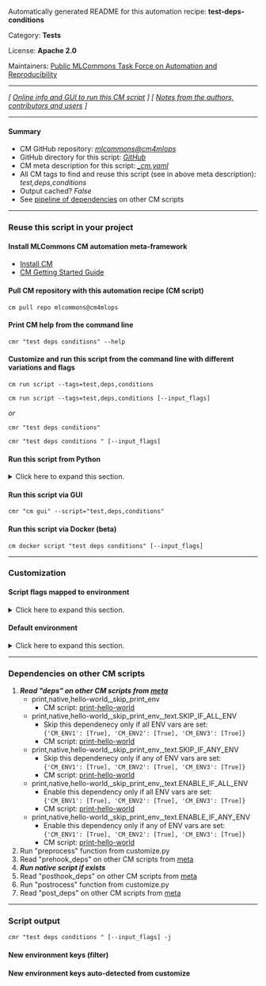 Automatically generated README for this automation recipe: **test-deps-conditions**

Category: **Tests**

License: **Apache 2.0**

Maintainers: [Public MLCommons Task Force on Automation and Reproducibility](https://github.com/mlcommons/ck/blob/master/docs/taskforce.md)

---
*[ [Online info and GUI to run this CM script](https://access.cknowledge.org/playground/?action=scripts&name=test-deps-conditions,5cb82aee472640df) ] [ [Notes from the authors, contributors and users](README-extra.md) ]*

---
#### Summary

* CM GitHub repository: *[mlcommons@cm4mlops](https://github.com/mlcommons/cm4mlops/tree/dev)*
* GitHub directory for this script: *[GitHub](https://github.com/mlcommons/cm4mlops/tree/dev/script/test-deps-conditions)*
* CM meta description for this script: *[_cm.yaml](_cm.yaml)*
* All CM tags to find and reuse this script (see in above meta description): *test,deps,conditions*
* Output cached? *False*
* See [pipeline of dependencies](#dependencies-on-other-cm-scripts) on other CM scripts


---
### Reuse this script in your project

#### Install MLCommons CM automation meta-framework

* [Install CM](https://access.cknowledge.org/playground/?action=install)
* [CM Getting Started Guide](https://github.com/mlcommons/ck/blob/master/docs/getting-started.md)

#### Pull CM repository with this automation recipe (CM script)

```cm pull repo mlcommons@cm4mlops```

#### Print CM help from the command line

````cmr "test deps conditions" --help````

#### Customize and run this script from the command line with different variations and flags

`cm run script --tags=test,deps,conditions`

`cm run script --tags=test,deps,conditions [--input_flags]`

*or*

`cmr "test deps conditions"`

`cmr "test deps conditions " [--input_flags]`


#### Run this script from Python

<details>
<summary>Click here to expand this section.</summary>

```python

import cmind

r = cmind.access({'action':'run'
                  'automation':'script',
                  'tags':'test,deps,conditions'
                  'out':'con',
                  ...
                  (other input keys for this script)
                  ...
                 })

if r['return']>0:
    print (r['error'])

```

</details>


#### Run this script via GUI

```cmr "cm gui" --script="test,deps,conditions"```

#### Run this script via Docker (beta)

`cm docker script "test deps conditions" [--input_flags]`

___
### Customization


#### Script flags mapped to environment
<details>
<summary>Click here to expand this section.</summary>

* `--test1=value`  &rarr;  `CM_ENV1=value`
* `--test2=value`  &rarr;  `CM_ENV2=value`
* `--test3=value`  &rarr;  `CM_ENV3=value`

**Above CLI flags can be used in the Python CM API as follows:**

```python
r=cm.access({... , "test1":...}
```

</details>

#### Default environment

<details>
<summary>Click here to expand this section.</summary>

These keys can be updated via `--env.KEY=VALUE` or `env` dictionary in `@input.json` or using script flags.


</details>

___
### Dependencies on other CM scripts


  1. ***Read "deps" on other CM scripts from [meta](https://github.com/mlcommons/cm4mlops/tree/dev/script/test-deps-conditions/_cm.yaml)***
     * print,native,hello-world,_skip_print_env
       - CM script: [print-hello-world](https://github.com/mlcommons/cm4mlops/tree/master/script/print-hello-world)
     * print,native,hello-world,_skip_print_env,_text.SKIP_IF_ALL_ENV
       * Skip this dependenecy only if all ENV vars are set:<br>
`{'CM_ENV1': [True], 'CM_ENV2': [True], 'CM_ENV3': [True]}`
       - CM script: [print-hello-world](https://github.com/mlcommons/cm4mlops/tree/master/script/print-hello-world)
     * print,native,hello-world,_skip_print_env,_text.SKIP_IF_ANY_ENV
       * Skip this dependenecy only if any of ENV vars are set:<br>
`{'CM_ENV1': [True], 'CM_ENV2': [True], 'CM_ENV3': [True]}`
       - CM script: [print-hello-world](https://github.com/mlcommons/cm4mlops/tree/master/script/print-hello-world)
     * print,native,hello-world,_skip_print_env,_text.ENABLE_IF_ALL_ENV
       * Enable this dependency only if all ENV vars are set:<br>
`{'CM_ENV1': [True], 'CM_ENV2': [True], 'CM_ENV3': [True]}`
       - CM script: [print-hello-world](https://github.com/mlcommons/cm4mlops/tree/master/script/print-hello-world)
     * print,native,hello-world,_skip_print_env,_text.ENABLE_IF_ANY_ENV
       * Enable this dependency only if any of ENV vars are set:<br>
`{'CM_ENV1': [True], 'CM_ENV2': [True], 'CM_ENV3': [True]}`
       - CM script: [print-hello-world](https://github.com/mlcommons/cm4mlops/tree/master/script/print-hello-world)
  1. Run "preprocess" function from customize.py
  1. Read "prehook_deps" on other CM scripts from [meta](https://github.com/mlcommons/cm4mlops/tree/dev/script/test-deps-conditions/_cm.yaml)
  1. ***Run native script if exists***
  1. Read "posthook_deps" on other CM scripts from [meta](https://github.com/mlcommons/cm4mlops/tree/dev/script/test-deps-conditions/_cm.yaml)
  1. Run "postrocess" function from customize.py
  1. Read "post_deps" on other CM scripts from [meta](https://github.com/mlcommons/cm4mlops/tree/dev/script/test-deps-conditions/_cm.yaml)

___
### Script output
`cmr "test deps conditions " [--input_flags] -j`
#### New environment keys (filter)

#### New environment keys auto-detected from customize

